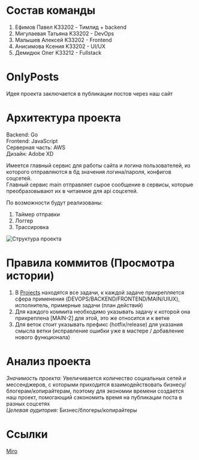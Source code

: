 # Состав команды
1) Ефимов Павел K33202 - Тимлид + backend  
2) Мигулаевая Татьяна K33202 - DevOps  
3) Малышев Алексей K33202 - Frontend
4) Анисимова Ксения K33202 - UI/UX
5) Демидюк Олег K33212 - Fullstack 

# OnlyPosts
Идея проекта заключается в публикации постов через наш сайт

# Архитектура проекта
Backend: Go  
Frontend: JavaScript  
Серверная часть: AWS  
Дизайн: Adobe XD  

Имеется главный сервис для работы сайта и логина пользователей, из которого отправляются в бд значения логина/пароля, конфигов соцсетей.  
Главный сервис main отправляет сырое сообщение в сервисы, которые преобразовывают их в читаемое для api соцсетей.  

По возможности будут реализованы:
1) Таймер отправки
2) Логгер
3) Трассировка

![Структура проекта](https://sun9-86.userapi.com/impg/Tffc4ZaJuFiG_CBH4MtMRwOrjohYI__LRIxwxQ/SCtiZCUyY8E.jpg?size=1106x631&quality=96&sign=8c0ba8a06d1b37af996e1609b0f6f2a2&type=album)

 # Правила коммитов (Просмотра истории)
1) В [Projects](https://github.com/orgs/Only-Posts/projects/1) находятся все задачи, к каждой задаче прикрепляется сфера применения (DEVOPS/BACKEND/FRONTEND/MAIN/UIUX), исполнитель, примерные задачи (план действий) 
2) Для каждого коммита необходимо указывать задачу к которой она прикреплена [MAIN-2] для этой, это же относится и к ветке 
3) Для веток стоит указывать префикс (hotfix/release) для указания смысла ветки (исправление ошибки уже в мастере / добавление нового функционала) 

# Анализ проекта
*Значимость проекта:* Увеличивается количество социальных сетей и мессенджеров, с которыми приходится взаимодействовать бизнесу/блогерам/копирайтерам, поэтому для экономии времени создается наш проект, помогающий сэкономить время на публикации поста в разных соцсетях  
*Целевая аудитория:* Бизнес/блогеры/копирайтеры  

# Ссылки
[Miro](https://miro.com/app/board/o9J_lqliopA=/)
